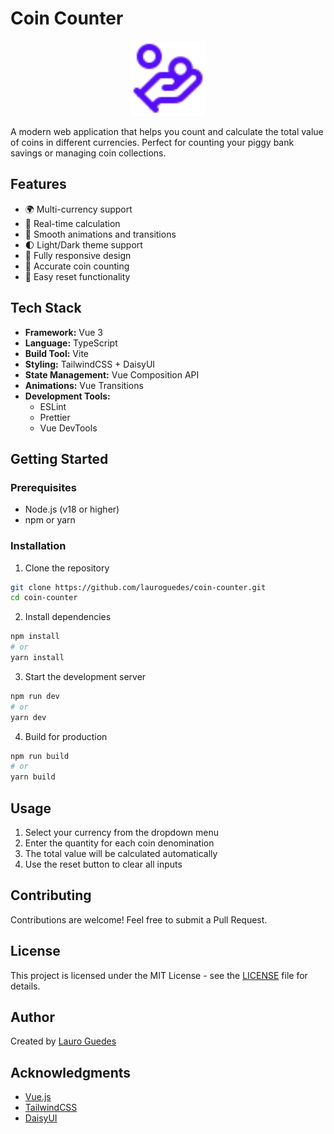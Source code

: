 # Coin Counter

<div align="center">
  <img src="public/logo.svg" alt="Coin Counter Logo" width="120"/>
</div>

A modern web application that helps you count and calculate the total value of coins in different currencies. Perfect for counting your piggy bank savings or managing coin collections.

## Features

- 🌍 Multi-currency support
- 🎯 Real-time calculation
- 💫 Smooth animations and transitions
- 🌓 Light/Dark theme support
- 📱 Fully responsive design
- 🧮 Accurate coin counting
- 🔄 Easy reset functionality

## Tech Stack

- **Framework:** Vue 3
- **Language:** TypeScript
- **Build Tool:** Vite
- **Styling:** TailwindCSS + DaisyUI
- **State Management:** Vue Composition API
- **Animations:** Vue Transitions
- **Development Tools:**
  - ESLint
  - Prettier
  - Vue DevTools

## Getting Started

### Prerequisites

- Node.js (v18 or higher)
- npm or yarn

### Installation

1. Clone the repository
```bash
git clone https://github.com/lauroguedes/coin-counter.git
cd coin-counter
```

2. Install dependencies
```bash
npm install
# or
yarn install
```

3. Start the development server
```bash
npm run dev
# or
yarn dev
```

4. Build for production
```bash
npm run build
# or
yarn build
```

## Usage

1. Select your currency from the dropdown menu
2. Enter the quantity for each coin denomination
3. The total value will be calculated automatically
4. Use the reset button to clear all inputs

## Contributing

Contributions are welcome! Feel free to submit a Pull Request.

## License

This project is licensed under the MIT License - see the [LICENSE](LICENSE) file for details.

## Author

Created by [Lauro Guedes](https://lauroguedes.dev)

## Acknowledgments

- [Vue.js](https://vuejs.org/)
- [TailwindCSS](https://tailwindcss.com/)
- [DaisyUI](https://daisyui.com/)

